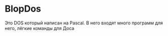 # BlopDos
Это DOS который написан на Pascal.
В него входят много программ для него, лёгкие команды для Доса 
